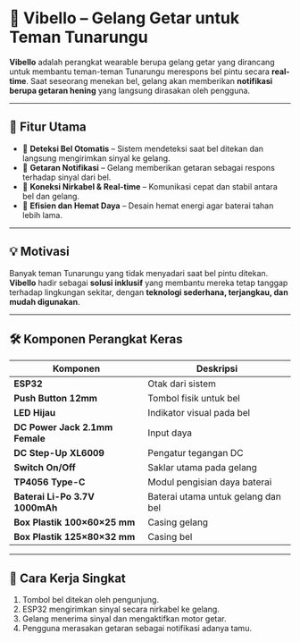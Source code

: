 # 🔔 Vibello – Gelang Getar untuk Teman Tunarungu

**Vibello** adalah perangkat wearable berupa gelang getar yang dirancang untuk membantu teman-teman Tunarungu merespons bel pintu secara **real-time**. Saat seseorang menekan bel, gelang akan memberikan **notifikasi berupa getaran hening** yang langsung dirasakan oleh pengguna.

---

## 🚀 Fitur Utama

* 🔔 **Deteksi Bel Otomatis** – Sistem mendeteksi saat bel ditekan dan langsung mengirimkan sinyal ke gelang.
* 📳 **Getaran Notifikasi** – Gelang memberikan getaran sebagai respons terhadap sinyal dari bel.
* 📡 **Koneksi Nirkabel & Real-time** – Komunikasi cepat dan stabil antara bel dan gelang.
* 🔋 **Efisien dan Hemat Daya** – Desain hemat energi agar baterai tahan lebih lama.

---

## 💡 Motivasi

Banyak teman Tunarungu yang tidak menyadari saat bel pintu ditekan. **Vibello** hadir sebagai **solusi inklusif** yang membantu mereka tetap tanggap terhadap lingkungan sekitar, dengan **teknologi sederhana, terjangkau, dan mudah digunakan**.

---

## 🛠️ Komponen Perangkat Keras

| Komponen                         | Deskripsi                          |
| -------------------------------- | ---------------------------------- |
| **ESP32**                      | Otak dari sistem                   |
| **Push Button 12mm**           | Tombol fisik untuk bel             |
| **LED Hijau**                  | Indikator visual pada bel          |
| **DC Power Jack 2.1mm Female** | Input daya                         |
| **DC Step-Up XL6009**          | Pengatur tegangan DC               |
| **Switch On/Off**              | Saklar utama pada gelang           |
| **TP4056 Type-C**              | Modul pengisian daya baterai       |
| **Baterai Li-Po 3.7V 1000mAh** | Baterai utama untuk gelang dan bel |
| **Box Plastik 100×60×25 mm**   | Casing gelang                      |
| **Box Plastik 125×80×32 mm**   | Casing bel                         |

---

## 🔧 Cara Kerja Singkat

1. Tombol bel ditekan oleh pengunjung.
2. ESP32 mengirimkan sinyal secara nirkabel ke gelang.
3. Gelang menerima sinyal dan mengaktifkan motor getar.
4. Pengguna merasakan getaran sebagai notifikasi adanya tamu.
